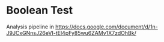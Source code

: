 # Boolean Test

Analysis pipeline in https://docs.google.com/document/d/1n-J9JCxGNnsJ26eVI-tEl4pFy85wu6ZAMv1X7zdOhBk/

